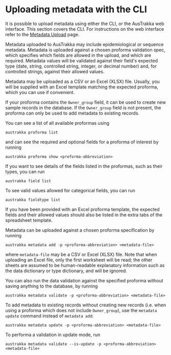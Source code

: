 
# Uploading metadata with the CLI

It is possible to upload metadata using either the CLI, or the AusTrakka web interface. 
This section covers the CLI. For instructions on the web interface refer to the 
[Metadata Upload](/Web-Interface/Uploads/metadata-uploads.md) page.

Metadata uploaded to AusTrakka may include epidemiological or sequence metadata. 
Metadata is uploaded against a chosen proforma validation spec, which specifies which fields are
allowed in the upload, and which are required. Metadata values will be validated against their field's 
expected type (date, string, controlled string, integer, or decimal number) and, for controlled strings, 
against their allowed values.

Metadata may be uploaded as a CSV or an Excel (XLSX) file. Usually, you will be supplied with an Excel 
template matching the expected proforma, which you can use if convenient.

If your proforma contains the `Owner_group` field, it can be used to create new sample 
records in the database. If the `Owner_group` field is not present, the proforma can only be used to 
add metadata to existing records.

You can see a list of all available proformas using 
```
austrakka proforma list
```
and can see the required and optional fields for a proforma of interest by running 
```
austrakka proforma show <proforma-abbreviation>
```

If you want to see details of the fields listed in the proformas, such as their types, you can run 
```
austrakka field list
```

To see valid values allowed for categorical fields, you can run 
```
austrakka fieldtype list
```

If you have been provided with an Excel proforma template, the expected fields and their allowed 
values should also be listed in the extra tabs of the spreadsheet template.

Metadata can be uploaded against a chosen proforma specification by running
```
austrakka metadata add -p <proforma-abbreviation> <metadata-file>
```
where `metadata-file` may be a CSV or Excel (XLSX) file. Note that when uploading an Excel file, only
the first worksheet will be read; the other sheets are assumed to be human-readable explanatory information
such as the data dictionary or type dictionary, and will be ignored.

You can also run the data validation against the specified proforma without saving anything to the database, 
by running
```
austrakka metadata validate -p <proforma-abbreviation> <metadata-file>
```


To add metadata to existing records without creating new records (i.e. when using a proforma which does not include `Owner_group`), use the `metadata update` command instead of `metadata add`:
```
austrakka metadata update -p <proforma-abbreviation> <metadata-file>
```

To performa a validation in update mode, run 
```
austrakka metadata validate --is-update -p <proforma-abbreviation> <metadata-file>
```

